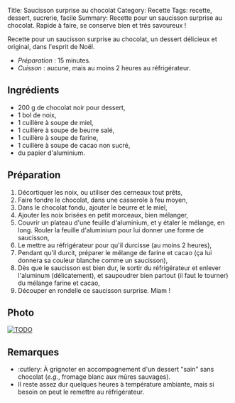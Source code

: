 Title: Saucisson surprise au chocolat
Category: Recette
Tags: recette, dessert, sucrerie, facile
Summary: Recette pour un saucisson surprise au chocolat. Rapide à faire, se conserve bien et très savoureux !

Recette pour un saucisson surprise au chocolat, un dessert délicieux et original, dans l'esprit de Noël.

- *Préparation* : 15 minutes.
- *Cuisson* : aucune, mais au moins 2 heures au réfrigérateur.

## Ingrédients
- 200 g de chocolat noir pour dessert,
- 1 bol de noix,
- 1 cuillère à soupe de miel,
- 1 cuillère à soupe de beurre salé,
- 1 cuillère à soupe de farine,
- 1 cuillère à soupe de cacao non sucré,
- du papier d'aluminium.

## Préparation
1. Décortiquer les noix, ou utiliser des cerneaux tout prêts,
2. Faire fondre le chocolat, dans une casserole à feu moyen,
3. Dans le chocolat fondu, ajouter le beurre et le miel,
4. Ajouter les noix brisées en petit morceaux, bien mélanger,
5. Couvrir un plateau d'une feuille d'aluminium, et y étaler le mélange, en long. Rouler la feuille d'aluminium pour lui donner une forme de saucisson,
6. Le mettre au réfrigérateur pour qu'il durcisse (au moins 2 heures),
7. Pendant qu'il durcit, préparer le mélange de farine et cacao (ça lui donnera sa couleur blanche comme un saucisson),
8. Dès que le saucisson est bien dur, le sortir du réfrigérateur et enlever l'aluminum (délicatement), et saupoudrer bien partout (il faut le tourner) du mélange farine et cacao,
9. Découper en rondelle ce saucisson surprise. Miam !

## Photo
[![TODO]({static}images/blank.png)](#)

## Remarques
- :cutlery: À grignoter en accompagnement d'un dessert "sain" sans chocolat (*e.g.*, fromage blanc aux mûres sauvages).
- Il reste assez dur quelques heures à température ambiante, mais si besoin on peut le remettre au réfrigérateur.
